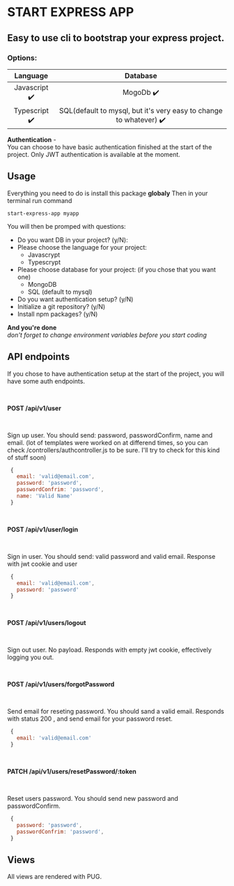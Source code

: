 # START EXPRESS APP

## Easy to use cli to bootstrap your express project.

### Options:

|           Language            |                                      Database                                      |
|:-----------------------------:|:----------------------------------------------------------------------------------:|
| Javascript :heavy_check_mark: |                             MogoDb :heavy_check_mark:                              |
| Typescript :heavy_check_mark: | SQL(default to mysql, but it's very easy to change to whatever) :heavy_check_mark: |

**Authentication** - <br>
  You can choose to have basic authentication finished at the start of the project. Only JWT authentication is available at the moment.

## Usage

Everything you need to do is install this package **globaly**
Then in your terminal run command

```
start-express-app myapp
```

You will then be promped with questions:
* Do you want DB in your project? (y/N): 
* Please choose the language for your project:
  * Javascrypt
  * Typescrypt
* Please choose database for your project: (if you chose that you want one)
  * MongoDB
  * SQL (default to mysql)
* Do you want authentication setup? (y/N)
* Initialize a git repository? (y/N)
* Install npm packages? (y/N)


**And you're done** <br>
*don't forget to change environment variables before you start coding*

## API endpoints

If you chose to have authentication setup at the start of the project, you will have some auth endpoints.

<br>

**POST /api/v1/user**

<br>

Sign up user. You should send: password, passwordConfirm, name and email.
(lot of templates were worked on at differend times, so you can check /controllers/authcontroller.js to be sure. I'll try to check for this kind of stuff soon)

```javascript
 {
   email: 'valid@email.com',
   password: 'password',
   passwordConfrim: 'password',
   name: 'Valid Name'
 }
```

<br>

**POST /api/v1/user/login**

<br>

Sign in user. You should send: valid password and valid email.
Response with jwt cookie and user

```javascript
 {
   email: 'valid@email.com',
   password: 'password'
 }
```

<br>

**POST /api/v1/users/logout**

<br>

Sign out user. No payload.
Responds with empty jwt cookie, effectively logging you out.

<br>

**POST /api/v1/users/forgotPassword**

<br>


Send email for reseting password. You should sand a valid email.
Responds with status 200 , and send email for your password reset.

```javascript
 {
   email: 'valid@email.com'
 }
```

<br>

**PATCH /api/v1/users/resetPassword/:token**

<br>

Reset users password. You should send new password and passwordConfirm.

```javascript
 {
   password: 'password',
   passwordConfrim: 'password',
 }
```

## Views

All views are rendered with PUG.

